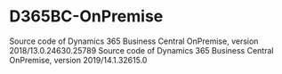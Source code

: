 # D365BC-OnPremise
Source code of Dynamics 365 Business Central OnPremise, version 2018/13.0.24630.25789
Source code of Dynamics 365 Business Central OnPremise, version 2019/14.1.32615.0
